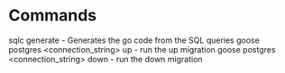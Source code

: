 # Commands

sqlc generate - Generates the go code from the SQL queries
goose postgres <connection_string> up - run the up migration
goose postgres <connection_string> down - run the down migration